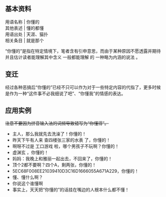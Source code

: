 **基本资料**  
---  
用语名称  |  你懂的   
其他表述  |  懂的都懂   
用语出处  |  天涯、猫扑   
相关条目  |  就是那个   
  
“你懂的”是指在特定情境下，笔者含有引申意思，而由于某种原因不愿透露并期待并且估计读者能理解其中含义  一般都能理解  的  一种略为内涵的说法  。

##  变迁

经过各种恶搞后“你懂的”已经不只可以作为对于一些特定内容的代指了，更多时候是作为一种“这件事不必我细说了吧”、“你懂我”的情感的表达。

##  应用实例

~~注意不要因为拼音输入法的词频导致错写为“你懂得”。~~

  * 主人，那么我就先去洗澡了！你懂的！ 
  * 昨天下午有人来  查四楼张三家的水表  了，你懂的！ 
  * 啊呀不过是  工口游戏  啦，哪个男孩子不玩啊？你懂的！ 
  * 虚渊玄  ，你懂的！ 
  * 妈妈：我晚上和雅丽一起出去，不回来了，你懂的！ 
  * 顶个2都不要啊？四个A，剩两张，你懂的！ 
  * 5EC68F008EE21039410D3C16D1666055A671A229，你懂的！ 
  * 懂、懂什么啊？ 
  * 你说这个谁懂啊 
  * 事实上，天天把“你懂的”的话挂在嘴边的人根本什么都不懂！ 

